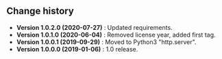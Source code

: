 Change history
--------------

* **Version 1.0.2.0 (2020-07-27)** : Updated requirements.
* **Version 1.0.1.0 (2020-06-04)** : Removed license year, added first tag.
* **Version 1.0.0.1 (2019-09-29)** : Moved to Python3 "http.server".
* **Version 1.0.0.0 (2019-01-06)** : 1.0 release.
